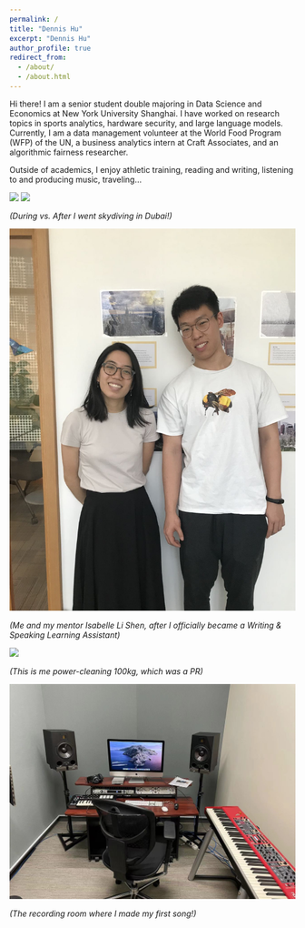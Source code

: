 ```yaml
---
permalink: /
title: "Dennis Hu"
excerpt: "Dennis Hu"
author_profile: true
redirect_from: 
  - /about/
  - /about.html
---
```




Hi there! I am a senior student double majoring in Data Science and Economics at New York University Shanghai. I have worked on research topics in sports analytics, hardware security, and large language models. Currently, I am a data management volunteer at the World Food Program (WFP) of the UN, a business analytics intern at Craft Associates, and an algorithmic fairness researcher. 

Outside of academics, I enjoy athletic training, reading and writing, listening to and producing music, traveling… 

![](/images/F1A688E1-2CBA-4814-AEDC-313CFAA51FD4.jpeg)
![](/images/B89DE591-3E05-4A8B-B6A9-217F43773065.jpeg)

*(During vs. After I went skydiving in Dubai!)*



![](/images/1811666876429_.pic.jpg)

*(Me and my mentor Isabelle Li Shen, after I officially became a Writing & Speaking Learning Assistant)*



![](/images/power100.gif)

*(This is me power-cleaning 100kg, which was a PR)*


![](/images/1821666876566_.pic.jpg)


*(The recording room where I made my first song!)*




